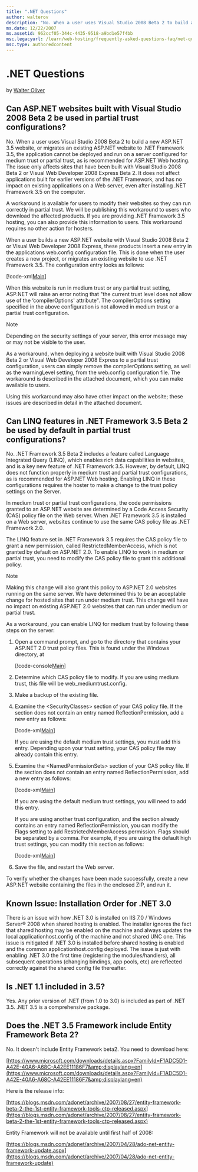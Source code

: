 ```yaml
---
title: ".NET Questions"
author: walterov
description: "No. When a user uses Visual Studio 2008 Beta 2 to build a new ASP.NET 3.5 website, or migrates an existing ASP.NET website to .NET Framework 3.5, the applica..."
ms.date: 12/22/2007
ms.assetid: 962ccf05-344c-4435-9518-a9bd1e57f4bb
msc.legacyurl: /learn/web-hosting/frequently-asked-questions-faq/net-questions
msc.type: authoredcontent
---
```

.NET Questions
====================
by [Walter Oliver](https://github.com/walterov)

## Can ASP.NET websites built with Visual Studio 2008 Beta 2 be used in partial trust configurations?

No. When a user uses Visual Studio 2008 Beta 2 to build a new ASP.NET 3.5 website, or migrates an existing ASP.NET website to .NET Framework 3.5, the application cannot be deployed and run on a server configured for medium trust or partial trust, as is recommended for ASP.NET Web hosting. The issue only affects sites that have been built with Visual Studio 2008 Beta 2 or Visual Web Developer 2008 Express Beta 2. It does not affect applications built for earlier versions of the .NET Framework, and has no impact on existing applications on a Web server, even after installing .NET Framework 3.5 on the computer.

A workaround is available for users to modify their websites so they can run correctly in partial trust. We will be publishing this workaround to users who download the affected products. If you are providing .NET Framework 3.5 hosting, you can also provide this information to users. This workaround requires no other action for hosters.

When a user builds a new ASP.NET website with Visual Studio 2008 Beta 2 or Visual Web Developer 2008 Express, these products insert a new entry in the applications web.config configuration file. This is done when the user creates a new project, or migrates an existing website to use .NET Framework 3.5. The configuration entry looks as follows:

[!code-xml[Main](net-questions/samples/sample1.xml)]

When this website is run in medium trust or any partial trust setting, ASP.NET will raise an error noting that "the current trust level does not allow use of the ‘compilerOptions' attribute". The compilerOptions setting specified in the above configuration is not allowed in medium trust or a partial trust configuration.

> [!NOTE]
> Depending on the security settings of your server, this error message may or may not be visible to the user.

As a workaround, when deploying a website built with Visual Studio 2008 Beta 2 or Visual Web Developer 2008 Express to a partial trust configuration, users can simply remove the compilerOptions setting, as well as the warningLevel setting, from the web.config configuration file. The workaround is described in the attached document, which you can make available to users.

Using this workaround may also have other impact on the website; these issues are described in detail in the attached document.

## Can LINQ features in .NET Framework 3.5 Beta 2 be used by default in partial trust configurations?

No. .NET Framework 3.5 Beta 2 includes a feature called Language Integrated Query (LINQ), which enables rich data capabilities in websites, and is a key new feature of .NET Framework 3.5. However, by default, LINQ does not function properly in medium trust and partial trust configurations, as is recommended for ASP.NET Web hosting. Enabling LINQ in these configurations requires the hoster to make a change to the trust policy settings on the Server.

In medium trust or partial trust configurations, the code permissions granted to an ASP.NET website are determined by a Code Access Security (CAS) policy file on the Web server. When .NET Framework 3.5 is installed on a Web server, websites continue to use the same CAS policy file as .NET Framework 2.0.

The LINQ feature set in .NET Framework 3.5 requires the CAS policy file to grant a new permission, called RestrictedMemberAccess, which is not granted by default on ASP.NET 2.0. To enable LINQ to work in medium or partial trust, you need to modify the CAS policy file to grant this additional policy.

> [!NOTE]
> Making this change will also grant this policy to ASP.NET 2.0 websites running on the same server. We have determined this to be an acceptable change for hosted sites that run under medium trust. This change will have no impact on existing ASP.NET 2.0 websites that can run under medium or partial trust.

As a workaround, you can enable LINQ for medium trust by following these steps on the server:

1. Open a command prompt, and go to the directory that contains your ASP.NET 2.0 trust policy files. This is found under the Windows directory, at  

    [!code-console[Main](net-questions/samples/sample2.cmd)]
2. Determine which CAS policy file to modify. If you are using medium trust, this file will be web\_mediumtrust.config.
3. Make a backup of the existing file.
4. Examine the &lt;SecurityClasses&gt; section of your CAS policy file. If the section does not contain an entry named ReflectionPermission, add a new entry as follows:  

    [!code-xml[Main](net-questions/samples/sample3.xml)]

   If you are using the default medium trust settings, you must add this entry. Depending upon your trust setting, your CAS policy file may already contain this entry.
5. Examine the &lt;NamedPermissionSets&gt; section of your CAS policy file. If the section does not contain an entry named ReflectionPermission, add a new entry as follows:  

    [!code-xml[Main](net-questions/samples/sample4.xml)]

    If you are using the default medium trust settings, you will need to add this entry.

    If you are using another trust configuration, and the section already contains an entry named ReflectionPermission, you can modify the Flags setting to add RestrictedMemberAccess permission. Flags should be separated by a comma. For example, if you are using the default high trust settings, you can modify this section as follows:

    [!code-xml[Main](net-questions/samples/sample5.xml)]
6. Save the file, and restart the Web server.

To verify whether the changes have been made successfully, create a new ASP.NET website containing the files in the enclosed ZIP, and run it.

## Known Issue: Installation Order for .NET 3.0

There is an issue with how .NET 3.0 is installed on IIS 7.0 / Windows Server® 2008 when shared hosting is enabled. The installer ignores the fact that shared hosting may be enabled on the machine and always updates the local applicationhost.config of the machine and not shared UNC one. This issue is mitigated if .NET 3.0 is installed before shared hosting is enabled and the common applicationhost.config deployed. The issue is just with enabling .NET 3.0 the first time (registering the modules/handlers), all subsequent operations (changing bindings, app pools, etc) are reflected correctly against the shared config file thereafter.

## Is .NET 1.1 included in 3.5?

Yes. Any prior version of .NET (from 1.0 to 3.0) is included as part of .NET 3.5. .NET 3.5 is a comprehensive package.

## Does the .NET 3.5 Framework include Entity Framework Beta 2?

No. It doesn't include Entity Framework beta2. You need to download here:

[https://www.microsoft.com/downloads/details.aspx?FamilyId=F1ADC5D1-A42E-40A6-A68C-A42EE11186F7&amp;displaylang=en](https://www.microsoft.com/downloads/details.aspx?FamilyId=F1ADC5D1-A42E-40A6-A68C-A42EE11186F7&amp;displaylang=en)

Here is the release info:

[https://blogs.msdn.com/adonet/archive/2007/08/27/entity-framework-beta-2-the-1st-entity-framework-tools-ctp-released.aspx](https://blogs.msdn.com/adonet/archive/2007/08/27/entity-framework-beta-2-the-1st-entity-framework-tools-ctp-released.aspx)

Entity Framework will not be available until first half of 2008:

[https://blogs.msdn.com/adonet/archive/2007/04/28/ado-net-entity-framework-update.aspx](https://blogs.msdn.com/adonet/archive/2007/04/28/ado-net-entity-framework-update)